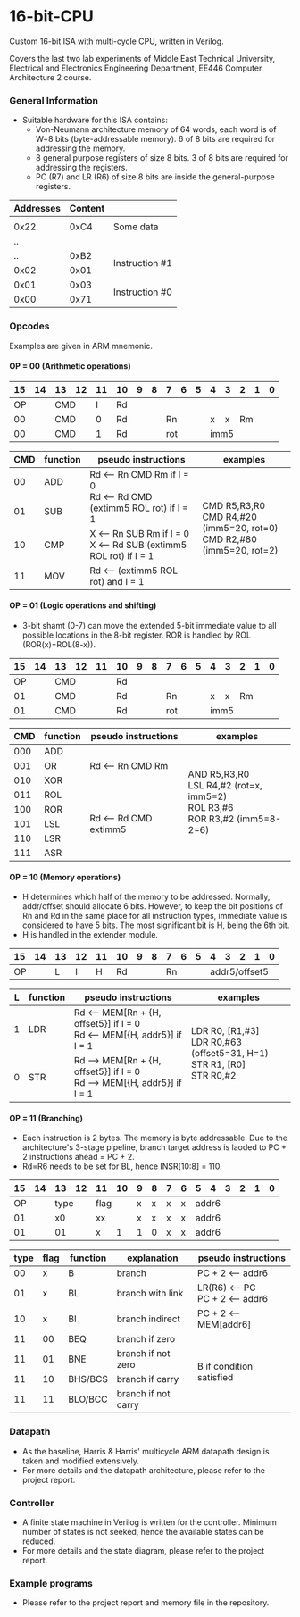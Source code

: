 # 16-bit-CPU
Custom 16-bit ISA with multi-cycle CPU, written in Verilog.

Covers the last two lab experiments of Middle East Technical University, Electrical and Electronics Engineering Department, EE446 Computer Architecture 2 course. 

### General Information
* Suitable hardware for this ISA contains:
  * Von-Neumann architecture memory of 64 words, each word is of W=8 bits (byte-addressable memory). 6 of 8 bits are required for addressing the memory.
  * 8 general purpose registers of size 8 bits. 3 of 8 bits are required for addressing the registers.
  * PC (R7) and LR (R6) of size 8 bits are inside the general-purpose registers.
  
<table class="tg">
<thead>
  <tr>
    <th class="tg-c3ow">Addresses</th>
    <th class="tg-c3ow">Content</th>
    <th class="tg-c3ow"></th>
  </tr>
</thead>
<tbody>
  <tr>
    <td class="tg-c3ow"></td>
    <td class="tg-c3ow"></td>
    <td class="tg-c3ow"></td>
  </tr>
  <tr>
    <td class="tg-c3ow">0x22</td>
    <td class="tg-c3ow">0xC4</td>
    <td class="tg-c3ow">Some data</td>
  </tr>
  <tr>
    <td class="tg-c3ow">..</td>
    <td class="tg-c3ow"></td>
    <td class="tg-c3ow"></td>
  </tr>
  <tr>
    <td class="tg-c3ow">..</td>
    <td class="tg-c3ow">0xB2</td>
    <td class="tg-c3ow" rowspan="2">Instruction #1</td>
  </tr>
  <tr>
    <td class="tg-c3ow">0x02</td>
    <td class="tg-c3ow">0x01</td>
  </tr>
  <tr>
    <td class="tg-c3ow">0x01</td>
    <td class="tg-c3ow">0x03</td>
    <td class="tg-c3ow" rowspan="2">Instruction #0</td>
  </tr>
  <tr>
    <td class="tg-c3ow">0x00</td>
    <td class="tg-c3ow">0x71</td>
  </tr>
</tbody>
</table>

### Opcodes 

Examples are given in ARM mnemonic.

#### OP = 00 (Arithmetic operations)
<table class="tg">
<thead>
  <tr>
    <th class="tg-mqa1">15</th>
    <th class="tg-mqa1">14</th>
    <th class="tg-mqa1">13</th>
    <th class="tg-mqa1">12</th>
    <th class="tg-mqa1">11</th>
    <th class="tg-mqa1">10</th>
    <th class="tg-mqa1">9</th>
    <th class="tg-mqa1">8</th>
    <th class="tg-mqa1">7</th>
    <th class="tg-mqa1">6</th>
    <th class="tg-mqa1">5</th>
    <th class="tg-mqa1">4</th>
    <th class="tg-mqa1">3</th>
    <th class="tg-mqa1">2</th>
    <th class="tg-mqa1">1</th>
    <th class="tg-mqa1">0</th>
  </tr>
</thead>
<tbody>
  <tr>
    <td class="tg-wp8o" colspan="2">OP</td>
    <td class="tg-wp8o" colspan="2">CMD</td>
    <td class="tg-wp8o">I</td>
    <td class="tg-wp8o" colspan="3">Rd</td>
    <td class="tg-wp8o"></td>
    <td class="tg-wp8o"></td>
    <td class="tg-wp8o"></td>
    <td class="tg-wp8o"></td>
    <td class="tg-wp8o"></td>
    <td class="tg-wp8o"></td>
    <td class="tg-wp8o"></td>
    <td class="tg-wp8o"></td>
  </tr>
  <tr>
    <td class="tg-wp8o" colspan="2">00</td>
    <td class="tg-wp8o" colspan="2">CMD</td>
    <td class="tg-wp8o">0</td>
    <td class="tg-wp8o" colspan="3">Rd</td>
    <td class="tg-wp8o" colspan="3">Rn</td>
    <td class="tg-wp8o">x</td>
    <td class="tg-wp8o">x</td>
    <td class="tg-wp8o" colspan="3">Rm</td>
  </tr>
  <tr>
    <td class="tg-wp8o" colspan="2">00</td>
    <td class="tg-wp8o" colspan="2">CMD</td>
    <td class="tg-wp8o">1</td>
    <td class="tg-wp8o" colspan="3">Rd</td>
    <td class="tg-wp8o" colspan="3">rot</td>
    <td class="tg-wp8o" colspan="5">imm5</td>
  </tr>
</tbody>
</table>

<table class="tg">
<thead>
  <tr>
    <th class="tg-baqh">CMD</th>
    <th class="tg-baqh">function</th>
    <th class="tg-baqh">pseudo instructions</th>
    <th class="tg-baqh">examples</th>
  </tr>
</thead>
<tbody>
  <tr>
    <td class="tg-baqh">00</td>
    <td class="tg-baqh">ADD</td>
    <td class="tg-baqh" rowspan="2">Rd &lt;-- Rn CMD Rm if I = 0<br>Rd &lt;-- Rd CMD (extimm5 ROL rot) if I = 1</td>
    <td class="tg-baqh" rowspan="4">CMD R5,R3,R0<br>CMD R4,#20 (imm5=20, rot=0)<br>CMD R2,#80 (imm5=20, rot=2)</td>
  </tr>
  <tr>
    <td class="tg-baqh">01</td>
    <td class="tg-baqh">SUB</td>
  </tr>
  <tr>
    <td class="tg-baqh">10</td>
    <td class="tg-baqh">CMP</td>
    <td class="tg-baqh">X &lt;-- Rn SUB Rm if I = 0<br>X &lt;-- Rd SUB (extimm5 ROL rot) if I = 1</td>
  </tr>
  <tr>
    <td class="tg-baqh">11</td>
    <td class="tg-baqh">MOV</td>
    <td class="tg-baqh">Rd &lt;-- (extimm5 ROL rot) and I = 1</td>
  </tr>
</tbody>
</table>


#### OP = 01 (Logic operations and shifting)

* 3-bit shamt (0-7) can move the extended 5-bit immediate value to all possible locations in the 8-bit register. ROR is handled by ROL (ROR(x)=ROL(8-x)).

<table class="tg">
<thead>
  <tr>
    <th class="tg-mqa1">15</th>
    <th class="tg-mqa1">14</th>
    <th class="tg-mqa1">13</th>
    <th class="tg-mqa1">12</th>
    <th class="tg-mqa1">11</th>
    <th class="tg-mqa1">10</th>
    <th class="tg-mqa1">9</th>
    <th class="tg-mqa1">8</th>
    <th class="tg-mqa1">7</th>
    <th class="tg-mqa1">6</th>
    <th class="tg-mqa1">5</th>
    <th class="tg-mqa1">4</th>
    <th class="tg-mqa1">3</th>
    <th class="tg-mqa1">2</th>
    <th class="tg-mqa1">1</th>
    <th class="tg-mqa1">0</th>
  </tr>
</thead>
<tbody>
  <tr>
    <td class="tg-wp8o" colspan="2">OP</td>
    <td class="tg-wp8o" colspan="3">CMD</td>
    <td class="tg-wp8o" colspan="3">Rd</td>
    <td class="tg-wp8o"></td>
    <td class="tg-wp8o"></td>
    <td class="tg-wp8o"></td>
    <td class="tg-wp8o"></td>
    <td class="tg-wp8o"></td>
    <td class="tg-wp8o"></td>
    <td class="tg-wp8o"></td>
    <td class="tg-wp8o"></td>
  </tr>
  <tr>
    <td class="tg-wp8o" colspan="2">01</td>
    <td class="tg-wp8o" colspan="3">CMD</td>
    <td class="tg-wp8o" colspan="3">Rd</td>
    <td class="tg-wp8o" colspan="3">Rn</td>
    <td class="tg-wp8o">x</td>
    <td class="tg-wp8o">x</td>
    <td class="tg-wp8o" colspan="3">Rm</td>
  </tr>
  <tr>
    <td class="tg-wp8o" colspan="2">01</td>
    <td class="tg-wp8o" colspan="3">CMD</td>
    <td class="tg-wp8o" colspan="3">Rd</td>
    <td class="tg-wp8o" colspan="3">rot</td>
    <td class="tg-wp8o" colspan="5">imm5</td>
  </tr>
</tbody>
</table>



<table class="tg">
<thead>
  <tr>
    <th class="tg-c3ow">CMD</th>
    <th class="tg-c3ow">function</th>
    <th class="tg-c3ow">pseudo instructions</th>
    <th class="tg-c3ow">examples</th>
  </tr>
</thead>
<tbody>
  <tr>
    <td class="tg-c3ow">000</td>
    <td class="tg-c3ow">ADD</td>
    <td class="tg-c3ow" rowspan="3">Rd &lt;-- Rn CMD Rm</td>
    <td class="tg-c3ow" rowspan="8">AND R5,R3,R0<br>LSL R4,#2 (rot=x, imm5=2)<br>ROL R3,#6<br>ROR R3,#2 (imm5=8-2=6)</td>
  </tr>
  <tr>
    <td class="tg-c3ow">001</td>
    <td class="tg-c3ow">OR</td>
  </tr>
  <tr>
    <td class="tg-c3ow">010</td>
    <td class="tg-c3ow">XOR</td>
  </tr>
  <tr>
    <td class="tg-c3ow">011</td>
    <td class="tg-c3ow">ROL</td>
    <td class="tg-c3ow" rowspan="5">Rd &lt;-- Rd CMD extimm5</td>
  </tr>
  <tr>
    <td class="tg-baqh">100</td>
    <td class="tg-baqh">ROR</td>
  </tr>
  <tr>
    <td class="tg-baqh">101</td>
    <td class="tg-baqh">LSL</td>
  </tr>
  <tr>
    <td class="tg-baqh">110</td>
    <td class="tg-baqh">LSR</td>
  </tr>
  <tr>
    <td class="tg-baqh">111</td>
    <td class="tg-baqh">ASR</td>
  </tr>
</tbody>
</table>

#### OP = 10 (Memory operations)

* H determines which half of the memory to be addressed. Normally, addr/offset should allocate 6 bits. However, to keep the bit positions of Rn and Rd in the same place for all instruction types, immediate value is considered to have 5 bits. The most significant bit is H, being the 6th bit.
* H is handled in the extender module.

<table class="tg">
<thead>
  <tr>
    <th class="tg-mqa1">15</th>
    <th class="tg-mqa1">14</th>
    <th class="tg-mqa1">13</th>
    <th class="tg-mqa1">12</th>
    <th class="tg-mqa1">11</th>
    <th class="tg-mqa1">10</th>
    <th class="tg-mqa1">9</th>
    <th class="tg-mqa1">8</th>
    <th class="tg-mqa1">7</th>
    <th class="tg-mqa1">6</th>
    <th class="tg-mqa1">5</th>
    <th class="tg-mqa1">4</th>
    <th class="tg-mqa1">3</th>
    <th class="tg-mqa1">2</th>
    <th class="tg-mqa1">1</th>
    <th class="tg-mqa1">0</th>
  </tr>
</thead>
<tbody>
  <tr>
    <td class="tg-wp8o" colspan="2">OP</td>
    <td class="tg-wp8o">L</td>
    <td class="tg-wp8o">I</td>
    <td class="tg-wp8o">H</td>
    <td class="tg-wp8o" colspan="3">Rd</td>
    <td class="tg-wp8o" colspan="3">Rn</td>
    <td class="tg-wp8o" colspan="5">addr5/offset5</td>
  </tr>
</tbody>
</table>

<table class="tg">
<thead>
  <tr>
    <th class="tg-baqh">L</th>
    <th class="tg-baqh">function</th>
    <th class="tg-baqh">pseudo instructions</th>
    <th class="tg-baqh">examples</th>
  </tr>
</thead>
<tbody>
  <tr>
    <td class="tg-baqh">1</td>
    <td class="tg-baqh">LDR</td>
    <td class="tg-baqh">Rd &lt;-- MEM[Rn + {H, offset5}] if I = 0<br>Rd &lt;-- MEM[{H, addr5}] if I = 1</td>
    <td class="tg-baqh" rowspan="2">LDR R0, [R1,#3]<br>LDR R0,#63 (offset5=31, H=1)<br>STR R1, [R0]<br>STR R0,#2</td>
  </tr>
  <tr>
    <td class="tg-baqh">0</td>
    <td class="tg-baqh">STR</td>
    <td class="tg-baqh">Rd --&gt; MEM[Rn + {H, offset5}] if I = 0<br>Rd --&gt; MEM[{H, addr5}] if I = 1</td>
  </tr>
</tbody>
</table>

#### OP = 11 (Branching)

* Each instruction is 2 bytes. The memory is byte addressable. Due to the architecture's 3-stage pipeline, branch target address is laoded to PC + 2 instructions ahead = PC + 2.
* Rd=R6 needs to be set for BL, hence INSR[10:8] = 110.

<table class="tg">
<thead>
  <tr>
    <th class="tg-mqa1">15</th>
    <th class="tg-mqa1">14</th>
    <th class="tg-mqa1">13</th>
    <th class="tg-mqa1">12</th>
    <th class="tg-mqa1">11</th>
    <th class="tg-mqa1">10</th>
    <th class="tg-mqa1">9</th>
    <th class="tg-mqa1">8</th>
    <th class="tg-mqa1">7</th>
    <th class="tg-mqa1">6</th>
    <th class="tg-mqa1">5</th>
    <th class="tg-mqa1">4</th>
    <th class="tg-mqa1">3</th>
    <th class="tg-mqa1">2</th>
    <th class="tg-mqa1">1</th>
    <th class="tg-mqa1">0</th>
  </tr>
</thead>
<tbody>
  <tr>
    <td class="tg-wp8o" colspan="2">OP</td>
    <td class="tg-wp8o" colspan="2">type</td>
    <td class="tg-wp8o" colspan="2">flag</td>
    <td class="tg-wp8o">x</td>
    <td class="tg-wp8o">x</td>
    <td class="tg-wp8o">x</td>
    <td class="tg-wp8o">x</td>
    <td class="tg-wp8o" colspan="6">addr6</td>
  </tr>
  <tr>
    <td class="tg-wp8o" colspan="2">01</td>
    <td class="tg-wp8o" colspan="2">x0</td>
    <td class="tg-wp8o" colspan="2">xx</td>
    <td class="tg-wp8o">x</td>
    <td class="tg-wp8o">x</td>
    <td class="tg-wp8o">x</td>
    <td class="tg-wp8o">x</td>
    <td class="tg-wp8o" colspan="6">addr6</td>
  </tr>
  <tr>
    <td class="tg-wp8o" colspan="2">01</td>
    <td class="tg-wp8o" colspan="2">01</td>
    <td class="tg-wp8o">x</td>
    <td class="tg-wp8o">1</td>
    <td class="tg-wp8o">1</td>
    <td class="tg-wp8o">0</td>
    <td class="tg-wp8o">x</td>
    <td class="tg-wp8o">x</td>
    <td class="tg-wp8o" colspan="6">addr6</td>
  </tr>
</tbody>
</table>

<table class="tg">
<thead>
  <tr>
    <th class="tg-c3ow">type</th>
    <th class="tg-c3ow">flag</th>
    <th class="tg-c3ow">function</th>
    <th class="tg-c3ow">explanation</th>
    <th class="tg-c3ow">pseudo instructions</th>
  </tr>
</thead>
<tbody>
  <tr>
    <td class="tg-c3ow">00</td>
    <td class="tg-c3ow">x</td>
    <td class="tg-c3ow">B</td>
    <td class="tg-c3ow">branch</td>
    <td class="tg-c3ow">PC + 2 &lt;-- addr6</td>
  </tr>
  <tr>
    <td class="tg-c3ow">01</td>
    <td class="tg-c3ow">x</td>
    <td class="tg-c3ow">BL</td>
    <td class="tg-c3ow">branch with link</td>
    <td class="tg-c3ow">LR(R6) &lt;-- PC<br>PC + 2 &lt;-- addr6</td>
  </tr>
  <tr>
    <td class="tg-c3ow">10</td>
    <td class="tg-c3ow">x</td>
    <td class="tg-c3ow">BI</td>
    <td class="tg-c3ow">branch indirect</td>
    <td class="tg-c3ow">PC + 2 &lt;-- MEM[addr6]</td>
  </tr>
  <tr>
    <td class="tg-c3ow">11</td>
    <td class="tg-c3ow">00</td>
    <td class="tg-c3ow">BEQ</td>
    <td class="tg-c3ow">branch if zero</td>
    <td class="tg-c3ow" rowspan="4">B if condition satisfied</td>
  </tr>
  <tr>
    <td class="tg-c3ow">11</td>
    <td class="tg-c3ow">01</td>
    <td class="tg-c3ow">BNE</td>
    <td class="tg-c3ow">branch if not zero</td>
  </tr>
  <tr>
    <td class="tg-c3ow">11</td>
    <td class="tg-c3ow">10</td>
    <td class="tg-c3ow">BHS/BCS</td>
    <td class="tg-c3ow">branch if carry</td>
  </tr>
  <tr>
    <td class="tg-c3ow">11</td>
    <td class="tg-c3ow">11</td>
    <td class="tg-c3ow">BLO/BCC</td>
    <td class="tg-c3ow">branch if not carry</td>
  </tr>
</tbody>
</table>

### Datapath 
* As the baseline, Harris & Harris' multicycle ARM datapath design is taken and modified extensively.
* For more details and the datapath architecture, please refer to the project report.

### Controller
* A finite state machine in Verilog is written for the controller. Minimum number of states is not seeked, hence the available states can be reduced.
* For more details and the state diagram, please refer to the project report.

### Example programs
* Please refer to the project report and memory file in the repository.
